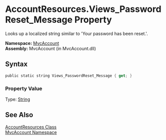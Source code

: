 AccountResources.Views_PasswordReset_Message Property
=====================================================
Looks up a localized string similar to 'Your password has been reset.'.

**Namespace:** [MvcAccount][1]  
**Assembly:** MvcAccount (in MvcAccount.dll)

Syntax
------

```csharp
public static string Views_PasswordReset_Message { get; }
```

### Property Value
Type: [String][2]

See Also
--------
[AccountResources Class][3]  
[MvcAccount Namespace][1]  

[1]: ../README.md
[2]: http://msdn.microsoft.com/en-us/library/s1wwdcbf
[3]: README.md